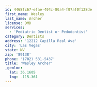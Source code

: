 ```yaml
---
id: 4468fc67-efae-404c-80a4-f07af0f128de
first_name: Wesley
last_name: Archer
license: DMD
services:
  - 'Pediatric Dentist or Pedodontist'
category: Dentists
address: '12212 Capilla Real Ave'
city: 'Las Vegas'
state: NV
zip: '89138'
phone: '(702) 531-5437'
title: 'Wesley Archer'
_geoloc:
  lat: 36.1605
  lng: -115.361
---
```

